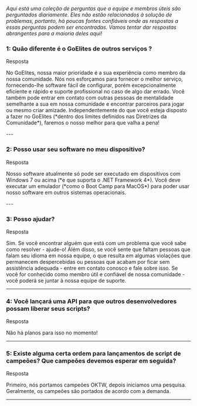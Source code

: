 *Aqui está uma coleção de perguntas que a equipe e membros úteis são perguntados diariamente. Eles não estão relacionados à solução de problemas, portanto, há poucas fontes confiáveis onde as respostas a essas perguntas podem ser encontradas. Vamos tentar dar respostas abrangentes para a maioria deles aqui!*

### <font color="black">1</font>: Quão diferente é o GoElites de outros serviços ?

<div class="admonition tip">
<p class="first admonition-title">Resposta</p>
<p class="last">
  No GoElites, nossa maior prioridade é a sua experiência como membro da nossa comunidade. Nós nos esforçamos para fornecer o melhor serviço, fornecendo-lhe software fácil de configurar, porém excepcionalmente eficiente e rápido e suporte profissional no caso de algo dar errado. Você também pode entrar em contato com outras pessoas de mentalidade semelhante a sua em nossa comunidade e encontrar parceiros para jogar ou mesmo criar amizade. Independentemente do que você esteja disposto a fazer no GoElites (*dentro dos limites definidos nas Diretrizes da Comunidade*), faremos o nosso melhor para que valha a pena!
</p>
</div>
---

### <font color="black">2</font>: Posso usar seu software no meu dispositivo?

<div class="admonition tip">
<p class="first admonition-title">Resposta</p>
<p class="last">
  Nosso software atualmente só pode ser executado em dispositivos com Windows 7 ou acima (*e que suporta o .NET Framework 4*). Você deve executar um emulador (*como o Boot Camp para MacOS*) para poder usar nosso software em outros sistemas operacionais.
</p>
</div>
---

### <font color="black">3</font>: Posso ajudar?

<div class="admonition tip">
<p class="first admonition-title">Resposta</p>
<p class="last">
  Sim. Se você encontrar alguém que está com um problema que você sabe como resolver - ajude-o! Além disso, se você sente que faltam pessoas que falam seu idioma em nossa equipe, o que resulta em algumas violações que permanecem despercebidas ou pessoas que acabam por ficar sem assistência adequada - entre em contato conosco e fale sobre isso. Se você for conhecido como membro útil e confiável de nossa comunidade - você poderá se juntar à nossa equipe de suporte.
</p>
</div>

---

### <font color="black">4</font>: Você lançará uma API para que outros desenvolvedores possam liberar seus scripts?


<div class="admonition tip">
<p class="first admonition-title">Resposta</p>
<p class="last">
  Não há planos para isso no momento!
</p>
</div>

---

### <font color="black">5</font>: Existe alguma certa ordem para lançamentos de script de campeões? Que campeões devemos esperar em seguida?

<div class="admonition tip">
<p class="first admonition-title">Resposta</p>
<p class="last">
  Primeiro, nós portamos campeões OKTW, depois iniciamos uma pesquisa. Geralmente, os campeões são portados de acordo com a demanda. 
</p>
</div>

---



